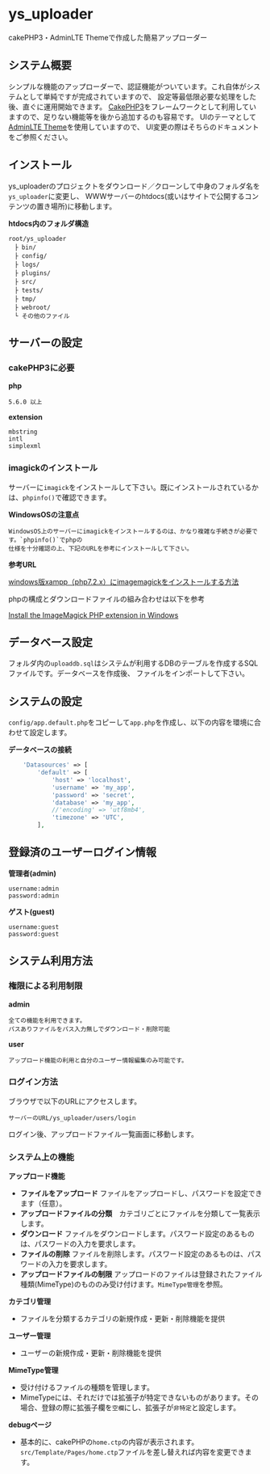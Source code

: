 # ys_uploader
cakePHP3・AdminLTE Themeで作成した簡易アップローダー

## システム概要 ##
シンプルな機能のアップローダーで、認証機能がついています。これ自体がシステムとして単純ですが完成されていますので、
設定等最低限必要な処理をした後、直ぐに運用開始できます。
[CakePHP3](https://cakephp.org/)をフレームワークとして利用していますので、足りない機能等を後から追加するのも容易です。
UIのテーマとして[AdminLTE Theme](https://github.com/maiconpinto/cakephp-adminlte-theme)を使用していますので、
UI変更の際はそちらのドキュメントをご参照ください。

## インストール ##
ys_uploaderのプロジェクトをダウンロード／クローンして中身のフォルダ名を`ys_uploader`に変更し、
WWWサーバーのhtdocs(或いはサイトで公開するコンテンツの置き場所)に移動します。

**htdocs内のフォルダ構造**
```
root/ys_uploader
　├ bin/
　├ config/
　├ logs/
　├ plugins/
　├ src/
　├ tests/
　├ tmp/ 
　├ webroot/  
　└ その他のファイル
```
## サーバーの設定 ##
### cakePHP3に必要 ###

**php**
```
5.6.0 以上
```

**extension**
```
mbstring 
intl 
simplexml 
```

### imagickのインストール ###
サーバーに`imagick`をインストールして下さい。既にインストールされているかは、`phpinfo()`で確認できます。


**WindowsOSの注意点**
```
WindowsOS上のサーバーにimagickをインストールするのは、かなり複雑な手続きが必要です。`phpinfo()`でphpの
仕様を十分確認の上、下記のURLを参考にインストールして下さい。
```


**参考URL**

[windows版xampp（php7.2.x）にimagemagickをインストールする方法](https://bonz-net.com/setting/windows%E7%89%88xampp%EF%BC%88php7-2-x%EF%BC%89%E3%81%ABimagemagick%E3%82%92%E3%82%A4%E3%83%B3%E3%82%B9%E3%83%88%E3%83%BC%E3%83%AB%E3%81%99%E3%82%8B%E6%96%B9%E6%B3%95/)

phpの構成とダウンロードファイルの組み合わせは以下を参考

[Install the ImageMagick PHP extension in Windows](https://mlocati.github.io/articles/php-windows-imagick.html)



## データベース設定 ##
フォルダ内の`uploaddb.sql`はシステムが利用するDBのテーブルを作成するSQLファイルです。データベースを作成後、
ファイルをインポートして下さい。

## システムの設定 ##

`config/app.default.php`をコピーして`app.php`を作成し、以下の内容を環境に合わせて設定します。

**データベースの接続**
```php
    'Datasources' => [
        'default' => [
            'host' => 'localhost',
            'username' => 'my_app',
            'password' => 'secret',
            'database' => 'my_app',
            //'encoding' => 'utf8mb4',
            'timezone' => 'UTC',
        ],
```

## 登録済のユーザーログイン情報 ##

**管理者(admin)**
```
username:admin
password:admin
```

**ゲスト(guest)**
```
username:guest
password:guest
```

## システム利用方法 ##

### 権限による利用制限 ###
**admin**
```
全ての機能を利用できます。
パスありファイルをパス入力無しでダウンロード・削除可能
```

**user**
```
アップロード機能の利用と自分のユーザー情報編集のみ可能です。
```


### ログイン方法 ###

ブラウザで以下のURLにアクセスします。
```uri
サーバーのURL/ys_uploader/users/login
```
ログイン後、アップロードファイル一覧画面に移動します。


### システム上の機能 ###

**アップロード機能**
* **ファイルをアップロード** ファイルをアップロードし、パスワードを設定できます（任意）。
* **アップロードファイルの分類**　カテゴリごとにファイルを分類して一覧表示します。
* **ダウンロード** ファイルをダウンロードします。パスワード設定のあるものは、パスワードの入力を要求します。
* **ファイルの削除** ファイルを削除します。パスワード設定のあるものは、パスワードの入力を要求します。
* **アップロードファイルの制限** アップロードのファイルは登録されたファイル種類(MimeType)のもののみ受け付けます。`MimeType管理`を参照。

**カテゴリ管理**
* ファイルを分類するカテゴリの新規作成・更新・削除機能を提供

**ユーザー管理**
* ユーザーの新規作成・更新・削除機能を提供

**MimeType管理**
* 受け付けるファイルの種類を管理します。
* MimeTypeには、それだけでは拡張子が特定できないものがあります。その場合、登録の際に拡張子欄を`空欄`にし、拡張子が`非特定`と設定します。

**debugページ**
* 基本的に、cakePHPの`home.ctp`の内容が表示されます。` src/Template/Pages/home.ctp`ファイルを差し替えれば内容を変更できます。










































